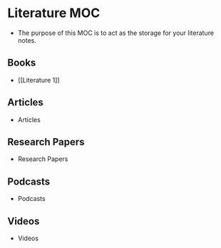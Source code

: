 # Literature MOC
- The purpose of this MOC is to act as the storage for your literature notes. 


## Books
- [[Literature 1]] 


## Articles
- Articles


## Research Papers
- Research Papers


## Podcasts
- Podcasts 


## Videos
- Videos

